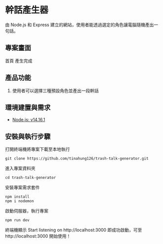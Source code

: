 # 幹話產生器
由 Node.js 和 Express 建立的網站，使用者能透過選定的角色讓電腦隨機產出一句話。

## 專案畫面
首頁
產生完成

## 產品功能
1. 使用者可以選擇三種預設角色並產出一段幹話

## 環境建置與需求
+ [Node.js: v14.16.1](https://nodejs.org/en/)

## 安裝與執行步驟
打開終端機將專案下載至本地執行
```
git clone https://github.com/tinahung126/trash-talk-generator.git
```
進入專案資料夾
```
cd trash-talk-generator
```
安裝專案需求套件
```
npm install 
npm i nodemon
```
啟動伺服器，執行專案
```
npm run dev
```
終端機顯示 Start listening on http://localhost:3000 即成功啟動，可至 http://localhost:3000 開始使用！


